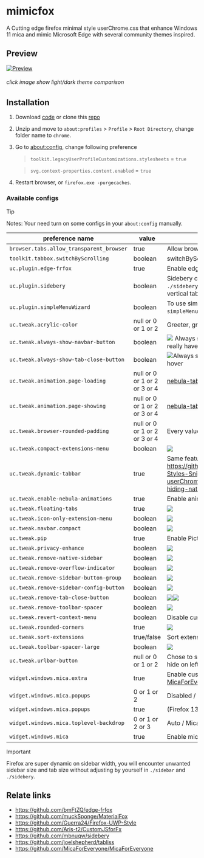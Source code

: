 # mimicfox

A Cutting edge firefox minimal style userChrome.css that enhance Windows 11 mica and mimic Microsoft Edge with several community themes inspired.

## Preview

[![Preview](./assets/previews/preview.png)](https://rainbowflesh.github.io/html/mimicfox.html "click image show light/dark theme comparison")

###### click image show light/dark theme comparison

## Installation

1. Download [code](https://github.com/rainbowflesh/mimicfox/archive/refs/heads/main.zip) or clone this [repo](https://github.com/rainbowflesh/mimicfox.git)
2. Unzip and move to `about:profiles` > `Profile` > `Root Directory`, change folder name to `chrome`.
3. Go to [about:config](about:config), change following preference

   > `toolkit.legacyUserProfileCustomizations.stylesheets` = `true`

   > `svg.context-properties.content.enabled` = `true`

4. Restart browser, or `firefox.exe -purgecaches`.

### Available configs

> [!TIP]
> Notes: Your need turn on some configs in your `about:config` manually.

| preference name                          | value                         | description                                                                                                                                                    |
| ---------------------------------------- | ----------------------------- | -------------------------------------------------------------------------------------------------------------------------------------------------------------- |
| `browser.tabs.allow_transparent_browser` | true                          | Allow browser framework transparent                                                                                                                            |
| `toolkit.tabbox.switchByScrolling`       | boolean                       | switchByScrolling.gif                                                                                                                                          |
| `uc.plugin.edge-frfox`                   | true                          | Enable edge-frfox styles                                                                                                                                       |
| `uc.plugin.sidebery`                     | boolean                       | Sidebery compatible, copy everything in `./sidebery.css` to make sidebery looks like native vertical tab styles                                                |
| `uc.plugin.simpleMenuWizard`             | boolean                       | To use simpleMenuWizard put entire `simpleMenuWizard-master` to `./plugins/`                                                                                   |
| `uc.tweak.acrylic-color`                 | null or 0 or 1 or 2           | Greeter, grayer                                                                                                                                                |
| `uc.tweak.always-show-navbar-button`     | boolean                       | ![](./assets/previews/always-show-navbar-button.gif) Always show navbar buttons even window really have no space for them                                      |
| `uc.tweak.always-show-tab-close-button`  | boolean                       | ![](./assets/previews/always-show-close-button.png)Always show tab close button, or show only on hover                                                         |
| `uc.tweak.animation.page-loading`        | null or 0 or 1 or 2 or 3 or 4 | [nebula-tab-loading-animation](https://github.com/JustAdumbPrsn/Zen-Nebula/blob/main/Nebula/Nebula-config.css)                                                 |
| `uc.tweak.animation.page-showing`        | null or 0 or 1 or 2 or 3 or 4 | [nebula-tab-switch-animation](https://github.com/JustAdumbPrsn/Zen-Nebula/blob/main/Nebula/Nebula-config.css)                                                  |
| `uc.tweak.browser-rounded-padding`       | null or 0 or 1 or 2 or 3 or 4 | Every value add 0.5em extra padding ![](./assets/previews/browser-rounded-padding.gif)                                                                         |
| `uc.tweak.compact-extensions-menu`       | boolean                       | ![](./assets/previews/extension1.png)                                                                                                                          |
| `uc.tweak.dynamic-tabbar`                | true                          | Same feature from <https://github.com/mbnuqw/sidebery/wiki/Firefox-Styles-Snippets-(via-userChrome.css)#dynamic-native-tabs-for-hiding-native-horizontal-tabs> |
| `uc.tweak.enable-nebula-animations`      | true                          | Enable animations from [nebula](https://github.com/JustAdumbPrsn/Zen-Nebula)                                                                                   |
| `uc.tweak.floating-tabs`                 | true                          | ![](./assets/previews/floating-tabs.gif)                                                                                                                       |
| `uc.tweak.icon-only-extension-menu`      | boolean                       | ![](./assets/previews/extension2.png)                                                                                                                          |
| `uc.tweak.navbar.compact`                | boolean                       | ![](./assets/previews/navbar-compact.gif)                                                                                                                      |
| `uc.tweak.pip`                           | true                          | Enable Picture-in-Picture styles ![](./assets/previews/pip.png)                                                                                                |
| `uc.tweak.privacy-enhance`               | boolean                       | ![](./assets/previews/privacy-enhance.gif)                                                                                                                     |
| `uc.tweak.remove-native-sidebar`         | boolean                       | ![](./assets/previews/remove-native-sidebar.gif)                                                                                                               |
| `uc.tweak.remove-overflow-indicator`     | boolean                       | ![](./assets/previews/remove-overflow-indicator.gif)                                                                                                           |
| `uc.tweak.remove-sidebar-button-group`   | boolean                       | ![](./assets/previews/remove-sidebar-config-button.gif)                                                                                                        |
| `uc.tweak.remove-sidebar-config-button`  | boolean                       | ![](./assets/previews/remove-sidebar-config-button.gif)                                                                                                        |
| `uc.tweak.remove-tab-close-button`       | boolean                       | ![](./assets/previews/remove-tab-close-button.gif)![](./assets/previews/remove-tab-close-button1.gif)                                                          |
| `uc.tweak.remove-toolbar-spacer`         | boolean                       | ![](./assets/previews/remove-toolbar-spacer.gif)                                                                                                               |
| `uc.tweak.revert-context-menu`           | boolean                       | Disable custom context menu css                                                                                                                                |
| `uc.tweak.rounded-corners`               | true                          | ![](./assets/previews/rounded-corners.gif)                                                                                                                     |
| `uc.tweak.sort-extensions`               | true/false                    | Sort extension items by alphabet                                                                                                                               |
| `uc.tweak.toolbar-spacer-large`          | boolean                       | ![](./assets/previews/toolbar-spacer-large.gif)                                                                                                                |
| `uc.tweak.urlbar-button`                 | null or 0 or 1 or 2           | Chose to show urlbar buttons with none hide (0), hide on left (1), or hide on right(2) ![](./assets/previews/urlbar-button.gif)                                |
| `widget.windows.mica.extra`              | true                          | Enable custom extra mica content (Require [MicaForEveryone](https://github.com/MicaForEveryone/MicaForEveryone))                                               |
| `widget.windows.mica.popups`             | 0 or 1 or 2                   | Disabled / Enabled / Auto (Firefox 138+)                                                                                                                       |
| `widget.windows.mica.popups`             | true                          | (Firefox 137)                                                                                                                                                  |
| `widget.windows.mica.toplevel-backdrop`  | 0 or 1 or 2 or 3              | Auto / Mica / Acrylic / MicaAlt (Firefox 138+)                                                                                                                 |
| `widget.windows.mica`                    | true                          | Enable mica effect on Windows 10/11                                                                                                                            |

> [!IMPORTANT]
> Firefox are super dynamic on sidebar width, you will encounter unwanted sidebar size and tab size without adjusting by yourself in `./sidebar` and `./sidebery`.

## Relate links

- https://github.com/bmFtZQ/edge-frfox
- https://github.com/muckSponge/MaterialFox
- https://github.com/Guerra24/Firefox-UWP-Style
- https://github.com/Aris-t2/CustomJSforFx
- https://github.com/mbnuqw/sidebery
- https://github.com/joelshepherd/tabliss
- https://github.com/MicaForEveryone/MicaForEveryone
